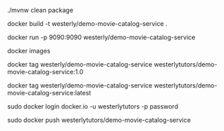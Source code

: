 ./mvnw clean package

docker build -t westerly/demo-movie-catalog-service .

docker run -p 9090:9090 westerly/demo-movie-catalog-service

docker images

docker tag westerly/demo-movie-catalog-service westerlytutors/demo-movie-catalog-service:1.0

docker tag westerly/demo-movie-catalog-service westerlytutors/demo-movie-catalog-service:latest

sudo docker login docker.io -u westerlytutors -p password

sudo docker push westerlytutors/demo-movie-catalog-service